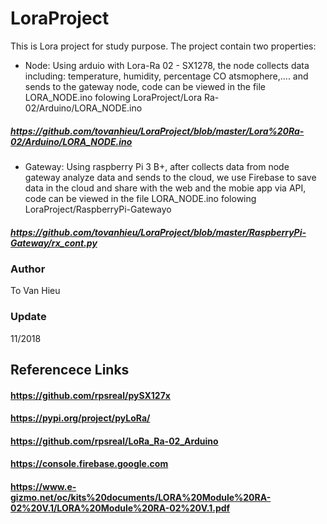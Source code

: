 # LoraProject
This is Lora project for study purpose.
The project contain two properties:
+ Node: Using arduio with Lora-Ra 02 - SX1278, the node collects data including: temperature, humidity, percentage CO atsmophere,.... and sends to the gateway node, code can be viewed in the file LORA_NODE.ino folowing LoraProject/Lora Ra-02/Arduino/LORA_NODE.ino
##### https://github.com/tovanhieu/LoraProject/blob/master/Lora%20Ra-02/Arduino/LORA_NODE.ino 
+ Gateway: Using raspberry Pi 3 B+, after collects data from node gateway analyze data and sends to the cloud, we use Firebase to save data in the cloud and share with the web and the mobie app via API, code can be viewed in the file LORA_NODE.ino folowing LoraProject/RaspberryPi-Gatewayo
##### https://github.com/tovanhieu/LoraProject/blob/master/RaspberryPi-Gateway/rx_cont.py

### Author 
To Van Hieu
### Update 
11/2018
## Referencece Links
#### https://github.com/rpsreal/pySX127x
#### https://pypi.org/project/pyLoRa/
#### https://github.com/rpsreal/LoRa_Ra-02_Arduino
#### https://console.firebase.google.com
#### https://www.e-gizmo.net/oc/kits%20documents/LORA%20Module%20RA-02%20V.1/LORA%20Module%20RA-02%20V.1.pdf

